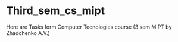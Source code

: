 # Third_sem_cs_mipt
Here are Tasks form Computer Tecnologies course (3 sem MIPT by Zhadchenko A.V.)
